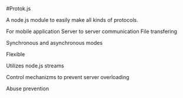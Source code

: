#Protok.js

A node.js module to easily make all kinds of protocols.

For mobile application
Server to server communication
File transfering

Synchronous and asynchronous modes

Flexible

Utilizes node.js streams

Control mechanizms to prevent server overloading

Abuse prevention
